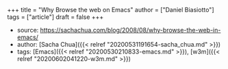 +++
title = "Why Browse the web on Emacs"
author = ["Daniel Biasiotto"]
tags = ["article"]
draft = false
+++

-   source: <https://sachachua.com/blog/2008/08/why-browse-the-web-in-emacs/>
-   author: [Sacha Chua]({{< relref "20200531191654-sacha_chua.md" >}})
-   tags: [Emacs]({{< relref "20200530210833-emacs.md" >}}), [w3m]({{< relref "20200602041220-w3m.md" >}})